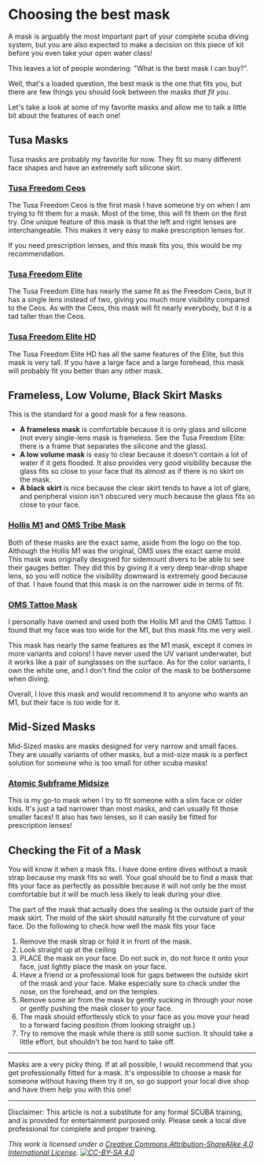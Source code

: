 # Choosing the best mask

A mask is arguably the most important part of your complete scuba diving system, but you are also expected to make a decision on this piece of kit before you even take your open water class!

This leaves a lot of people wondering: "What is the best mask I can buy?".

Well, that's a loaded question, the best mask is the one that fits you, but there are few things you should look between the masks *that fit you*.

Let's take a look at some of my favorite masks and allow me to talk a little bit about the features of each one!

## Tusa Masks

Tusa masks are probably my favorite for now. They fit so many different face shapes and have an extremely soft silicone skirt.

### [Tusa Freedom Ceos](https://tusa.com/us-en/TUSA/Masks/Freedom_Ceos)

The Tusa Freedom Ceos is the first mask I have someone try on when I am trying to fit them for a mask. Most of the time, this will fit them on the first try. One unique feature of this mask is that the left and right lenses are interchangeable. This makes it very easy to make prescription lenses for.

If you need prescription lenses, and this mask fits you, this would be my recommendation.

### [Tusa Freedom Elite](https://tusa.com/us-en/TUSA/Masks/Freedom_Elite)

The Tusa Freedom Elite has nearly the same fit as the Freedom Ceos, but it has a single lens instead of two, giving you much more visibility compared to the Ceos. As with the Ceos, this mask will fit nearly everybody, but it is a tad taller than the Ceos.

### [Tusa Freedom Elite HD](https://tusa.com/us-en/TUSA/Masks/Freedom_HD)

The Tusa Freedom Elite HD has all the same features of the Elite, but this mask is very tall. If you have a large face and a large forehead, this mask will probably fit you better than any other mask.

## Frameless, Low Volume, Black Skirt Masks

This is the standard for a good mask for a few reasons.

* **A frameless mask** is comfortable because it is only glass and silicone (not every single-lens mask is frameless. See the Tusa Freedom Elite: there is a frame that separates the silicone and the glass).
* **A low volume mask** is easy to clear because it doesn't contain a lot of water if it gets flooded. It also provides very good visibility because the glass fits so close to your face that its almost as if there is no skirt on the mask.
* **A black skirt** is nice because the clear skirt tends to have a lot of glare, and peripheral vision isn't obscured very much because the glass fits so close to your face.

### [Hollis M1](https://www.hollis.com/mask-m-1/) and [OMS Tribe Mask](https://www.divedui.com/products/oms-tribe-mask)

Both of these masks are the exact same, aside from the logo on the top. Although the Hollis M1 was the original, OMS uses the exact same mold. This mask was originally designed for sidemount divers to be able to see their gauges better. They did this by giving it a very deep tear-drop shape lens, so you will notice the visibility downward is extremely good because of that. I have found that this mask is on the narrower side in terms of fit.

### [OMS Tattoo Mask](https://www.divedui.com/collections/masks/products/oms_tattoo_mask_ultra_clear_lens)

I personally have owned and used both the Hollis M1 and the OMS Tattoo. I found that my face was too wide for the M1, but this mask fits me very well.

This mask has nearly the same features as the M1 mask, except it comes in more variants and colors! I have never used the UV variant underwater, but it works like a pair of sunglasses on the surface. As for the color variants, I own the white one, and I don't find the color of the mask to be bothersome when diving.

Overall, I love this mask and would recommend it to anyone who wants an M1, but their face is too wide for it.

## Mid-Sized Masks

Mid-Sized masks are masks designed for very narrow and small faces. They are usually variants of other masks, but a mid-size mask is a perfect solution for someone who is too small for other scuba masks!

### [Atomic Subframe Midsize](https://www.atomicaquatics.com/masks_subframe.html)

This is my go-to mask when I try to fit someone with a slim face or older kids. It's just a tad narrower than most masks, and can usually fit those smaller faces! It also has two lenses, so it can easily be fitted for prescription lenses!

## Checking the Fit of a Mask

You will know it when a mask fits. I have done entire dives without a mask strap because my mask fits so well. Your goal should be to find a mask that fits your face as perfectly as possible because it will not only be the most comfortable but it will be much less likely to leak during your dive.

The part of the mask that actually does the sealing is the outside part of the mask skirt. The mold of the skirt should naturally fit the curvature of your face. Do the following to check how well the mask fits your face

1. Remove the mask strap or fold it in front of the mask.
2. Look straight up at the ceiling
3. PLACE the mask on your face. Do not suck in, do not force it onto your face, just lightly place the mask on your face.
4. Have a friend or a professional look for gaps between the outside skirt of the mask and your face. Make especially sure to check under the nose, on the forehead, and on the temples.
5. Remove some air from the mask by gently sucking in through your nose or gently pushing the mask closer to your face.
6. The mask should effortlessly stick to your face as you move your head to a forward facing position (from looking straight up.)
7. Try to remove the mask while there is still some suction. It should take a little effort, but shouldn't be too hard to take off.

---

Masks are a very picky thing. If at all possible, I would recommend that you get professionally fitted for a mask. It's impossible to choose a mask for someone without having them try it on, so go support your local dive shop and have them help you with this one!

---

Disclaimer: This article is not a substitute for any formal SCUBA training, and is provided for entertainment purposed only. Please seek a local dive professional for complete and proper training.

*This work is licensed under a [Creative Commons Attribution-ShareAlike 4.0 International License](https://creativecommons.org/licenses/by-sa/4.0/). [![CC-BY-SA 4.0](https://licensebuttons.net/l/by-sa/4.0/80x15.png)](https://creativecommons.org/licenses/by-sa/4.0/)*
